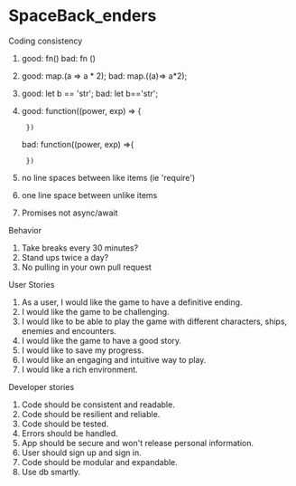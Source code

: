 
# SpaceBack_enders

Coding consistency
1. good: fn()  bad: fn ()
2. good: map.(a => a * 2);
    bad: map.((a)=> a*2);
3. good: let b == 'str';
    bad: let b=='str';
4. good: function((power, exp) => {

        })
    bad: function((power, exp) =>{

        })

5. no line spaces between like items (ie 'require')
6. one line space between unlike items
7. Promises not async/await

Behavior
1. Take breaks every 30 minutes?
2. Stand ups twice a day?
3. No pulling in your own pull request

User Stories
1. As a user, I would like the game to have a definitive ending.
2. I would like the game to be challenging.
3. I would like to be able to play the game with different characters, ships, enemies and encounters.
4. I would like the game to have a good story.
5. I would like to save my progress.
6. I would like an engaging and intuitive way to play.
7. I would like a rich environment.

Developer stories
1. Code should be consistent and readable.
2. Code should be resilient and reliable.
3. Code should be tested.
4. Errors should be handled.
5. App should be secure and won't release personal information.
6. User should sign up and sign in.
7. Code should be modular and expandable.
8. Use db smartly.
